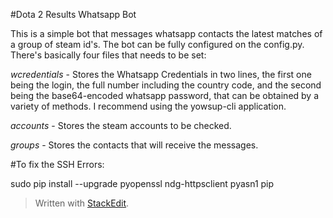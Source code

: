 #Dota 2 Results Whatsapp Bot

This is a simple bot that messages whatsapp contacts the latest matches of a group of steam id's. The bot can be fully configured on the config.py. There's basically four files that needs to be set:

*wcredentials* - Stores the Whatsapp Credentials in two lines, the first one being the login, the full number including the country code, and the second being the base64-encoded whatsapp password, that can be obtained by a variety of methods. I recommend using the yowsup-cli application.

*accounts* - Stores the steam accounts to be checked.

*groups* - Stores the contacts that will receive the messages.

#To fix the SSH Errors:

sudo pip install --upgrade pyopenssl ndg-httpsclient pyasn1 pip

> Written with [StackEdit](https://stackedit.io/).